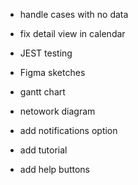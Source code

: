 - handle cases with no data
- fix detail view in calendar 

- JEST testing 

- Figma sketches 
- gantt chart 
- netowork diagram 

- add notifications option
- add tutorial 
- add help buttons 

